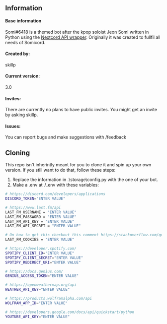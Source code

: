 <h2>Information</h2>

<h4>Base information</h4>

Somi#6418 is a themed bot after the kpop soloist Jeon Somi written in Python using the [Nextcord API wrapper](https://docs.nextcord.dev/en/stable/).
Originally it was created to fullfil all needs of Somicord.

<h4>Created by:</h4>
skillp

<h4>Current version:</h4>
3.0

<h4>Invites:</h4>
There are currently no plans to have public invites. You might get an invite by asking skillp.

<h4>Issues:</h4>
You can report bugs and make suggestions with /feedback

<h2>Cloning</h2>

This repo isn't inherintly meant for you to clone it and spin up your own version. If you still want to do that, follow these steps:

1. Replace the information in .\storage\config.py with the one of your bot.
2. Make a .env at .\\.env with these variables:

```sh
# https://discord.com/developers/applications
DISCORD_TOKEN="ENTER VALUE"

# https://www.last.fm/api
LAST_FM_USERNAME = "ENTER VALUE"
LAST_FM_PASSWORD = "ENTER VALUE"
LAST_FM_API_KEY = "ENTER VALUE"
LAST_FM_API_SECRET = "ENTER VALUE"

# On how to get this checkout this comment https://stackoverflow.com/questions/23102833/how-to-scrape-a-website-which-requires-login-using-python-and-beautifulsoup/61140905#61140905
LAST_FM_COOKIES = "ENTER VALUE"

# https://developer.spotify.com/
SPOTIPY_CLIENT_ID="ENTER VALUE"
SPOTIPY_CLIENT_SECRET="ENTER VALUE"
SPOTIPY_REDIRECT_URI="ENTER VALUE"

# https://docs.genius.com/
GENIUS_ACCESS_TOKEN="ENTER VALUE"

# https://openweathermap.org/api
WEATHER_API_KEY="ENTER VALUE"

# https://products.wolframalpha.com/api
WOLFRAM_APP_ID="ENTER VALUE"

# https://developers.google.com/docs/api/quickstart/python
YOUTUBE_API_KEY="ENTER VALUE"
```